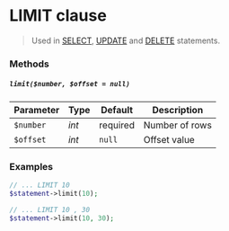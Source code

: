 # LIMIT clause

> Used in [SELECT](https://github.com/FaaPz/PDO/blob/master/docs/Statement/SELECT.md), [UPDATE](https://github.com/FaaPz/PDO/blob/master/docs/Statement/UPDATE.md) and [DELETE](https://github.com/FaaPz/PDO/blob/master/docs/Statement/DELETE.md) statements.

### Methods

##### `limit($number, $offset = null)`

Parameter | Type | Default | Description
--- | --- | --- | ---
`$number` | *int* | required | Number of rows
`$offset` | *int* | `null` | Offset value

### Examples

```php
// ... LIMIT 10
$statement->limit(10);

// ... LIMIT 10 , 30
$statement->limit(10, 30);
```
